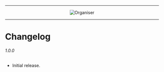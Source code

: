 
---

<div align="center">
  <img src="https://raw.githubusercontent.com/fatec-taquaritinga/organiser/master/media/logo.svg?sanitize=true" alt="Organiser" /><br />
</div>

---

# Changelog

###### 1.0.0

- Initial release.
